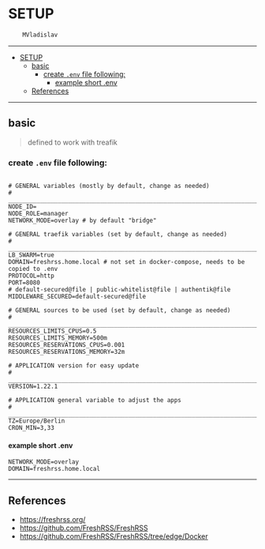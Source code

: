 # SETUP

```sh
    MVladislav
```

---

- [SETUP](#setup)
  - [basic](#basic)
    - [create `.env` file following:](#create-env-file-following)
      - [example short .env](#example-short-env)
  - [References](#references)

---

## basic

> defined to work with treafik

### create `.env` file following:

```env

# GENERAL variables (mostly by default, change as needed)
# ______________________________________________________________________________
NODE_ID=
NODE_ROLE=manager
NETWORK_MODE=overlay # by default "bridge"

# GENERAL traefik variables (set by default, change as needed)
# ______________________________________________________________________________
LB_SWARM=true
DOMAIN=freshrss.home.local # not set in docker-compose, needs to be copied to .env
PROTOCOL=http
PORT=8080
# default-secured@file | public-whitelist@file | authentik@file
MIDDLEWARE_SECURED=default-secured@file

# GENERAL sources to be used (set by default, change as needed)
# ______________________________________________________________________________
RESOURCES_LIMITS_CPUS=0.5
RESOURCES_LIMITS_MEMORY=500m
RESOURCES_RESERVATIONS_CPUS=0.001
RESOURCES_RESERVATIONS_MEMORY=32m

# APPLICATION version for easy update
# ______________________________________________________________________________
VERSION=1.22.1

# APPLICATION general variable to adjust the apps
# ______________________________________________________________________________
TZ=Europe/Berlin
CRON_MIN=3,33
```

#### example short .env

```env
NETWORK_MODE=overlay
DOMAIN=freshrss.home.local
```

---

## References

- <https://freshrss.org/>
- <https://github.com/FreshRSS/FreshRSS>
- <https://github.com/FreshRSS/FreshRSS/tree/edge/Docker>
